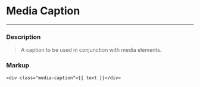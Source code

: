 # Media Caption

---

### Description
> A caption to be used in conjunction with media elements.

### Markup
```twig
<div class="media-caption">{{ text }}</div>
```